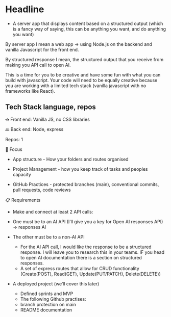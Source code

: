 # Headline

* A server app that displays content based on a structured output
(which is a fancy way of saying, this can be anything you want, and do anything you want)

By server app I mean a web app → using Node.js on the backend and vanilla Javascript for the front end.

By structured response I mean, the structured output that you receive from making you API call to open AI.

This is a time for you to be creative and have some fun with what you can build with javascript. Your code will need to be equally creative because you are working with a limited tech stack (vanilla javascript with no frameworks like React).

## Tech Stack language, repos

➬ Front end: Vanilla JS, no CSS libraries

🔙 Back end: Node, express

Repos: 1

🔎 Focus

* App structure - How your folders and routes organised

* Project Management - how you keep track of tasks and peoples capacity

* GitHub Practices - protected branches (main), conventional commits, pull requests, code reviews

📋 Requirements

* Make and connect at least 2 API calls:
* One must be to an AI API (I’ll give you a key for Open AI responses API) → responses AI
* The other must be to a non-AI API

  * For the AI API call, I would like the response to be a structured response. I will leave you to research this in your teams. IF you head to open AI documentation there is a section on structured responses.
  * A set of express routes that allow for CRUD functionality (Create(POST), Read(GET), Update(PUT/PATCH), Delete(DELETE))

* A deployed project (we’ll cover this later)
  * Defined sprints and MVP
  * The following Github practises:
  * branch protection on main
  * README documentation
